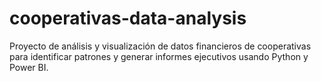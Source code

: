 # cooperativas-data-analysis
Proyecto de análisis y visualización de datos financieros de cooperativas para identificar patrones y generar informes ejecutivos usando Python y Power BI.
